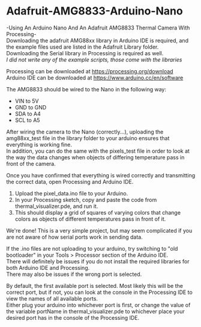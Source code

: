 # Adafruit-AMG8833-Arduino-Nano
-Using An Arduino Nano And An Adafruit AMG8833 Thermal Camera With Processing-  
Downloading the adafruit AMG88xx library in Arduino IDE is required, and the example files used are listed in the Adafruit Library folder.  
Downloading the Serial library in Processing is required as well.  
*I did not write any of the example scripts, those come with the libraries*  

Processing can be downloaded at https://processing.org/download  
Arduino IDE can be downloaded at https://www.arduino.cc/en/software

The AMG8833 should be wired to the Nano in the following way:
* VIN to 5V
* GND to GND
* SDA to A4
* SCL to A5

After wiring the camera to the Nano (correctly...), uploading the amg88xx_test file in the library folder to your arduino ensures that everything is working fine.  
In addition, you can do the same with the pixels_test file in order to look at the way the data changes when objects of differing temperature pass in front of the camera.  

Once you have confirmed that everything is wired correctly and transmitting the correct data, open Processing and Arduino IDE.  
1. Upload the pixel_data.ino file to your Arduino.  
1. In your Processing sketch, copy and paste the code from thermal_visualizer.pde, and run it.  
1. This should display a grid of squares of varying colors that change colors as objects of different temperatures pass in front of it.

We're done! This is a very simple project, but may seem complicated if you are not aware of how serial ports work in sending data.  

If the .ino files are not uploading to your arduino, try switching to "old bootloader" in your Tools > Processor section of the Arduino IDE.  
There will definitely be issues if you do not install the required libraries for both Arduino IDE and Processing.  
There may also be issues if the wrong port is selected.  

By default, the first available port is selected. Most likely this will be the correct port, but if not, you can look at the console in the Processing IDE to view the names of all available ports.  
Either plug your arduino into whichever port is first, or change the value of the variable portName in thermal_visualizer.pde to whichever place your desired port has in the console of the Processing IDE. 
